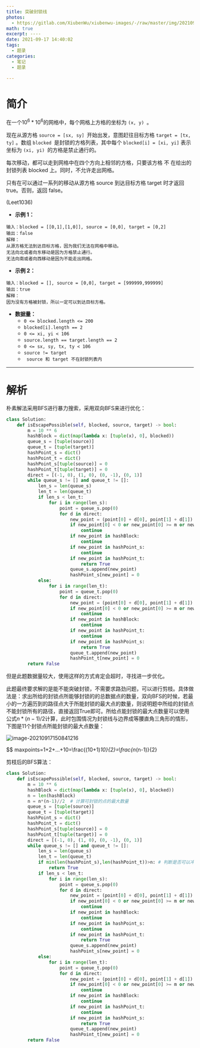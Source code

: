 ```yaml
---
title: 突破封锁线
photos:
  -	https://gitlab.com/XiubenWu/xiubenwu-images/-/raw/master/img/20210917miss0.png
math: true
excerpt: ----
date: 2021-09-17 14:40:02
tags:
  -	题录
categories:
  -	笔记
  -	题录
 
---
```


# 简介

在一个$10^6 * 10^6$​​ 的网格中，每个网格上方格的坐标为 `(x, y) `。

现在从源方格 `source = [sx, sy] `开始出发，意图赶往目标方格 `target = [tx, ty]` 。数组 `blocked `是封锁的方格列表，其中每个 `blocked[i] = [xi, yi]` 表示坐标为 `(xi, yi) `的方格是禁止通行的。

每次移动，都可以走到网格中在四个方向上相邻的方格，只要该方格 不 在给出的封锁列表 blocked 上。同时，不允许走出网格。

只有在可以通过一系列的移动从源方格 source 到达目标方格 target 时才返回 true。否则，返回 false。

(Leet1036)

- **示例 1：**

```
输入：blocked = [[0,1],[1,0]], source = [0,0], target = [0,2]
输出：false
解释：
从源方格无法到达目标方格，因为我们无法在网格中移动。
无法向北或者向东移动是因为方格禁止通行。
无法向南或者向西移动是因为不能走出网格。
```

- **示例 2：**

```
输入：blocked = [], source = [0,0], target = [999999,999999]
输出：true
解释：
因为没有方格被封锁，所以一定可以到达目标方格。
```

- **数据量：**
  - `0 <= blocked.length <= 200`
  - `blocked[i].length == 2`
  - `0 <= xi, yi < 106`
  - `source.length == target.length == 2`
  - `0 <= sx, sy, tx, ty < 106`
  - `source != target`
  - ` source 和 target 不在封锁列表内` 



***



# 解析

朴素解法采用BFS进行暴力搜索，采用双向BFS来进行优化：

```python
class Solution:
    def isEscapePossible(self, blocked, source, target) -> bool:
        m = 10 ** 6
        hashBlock = dict(map(lambda x: [tuple(x), 0], blocked))
        queue_s = [tuple(source)]
        queue_t = [tuple(target)]
        hashPoint_s = dict()
        hashPoint_t = dict()
        hashPoint_s[tuple(source)] = 0
        hashPoint_t[tuple(target)] = 0
        direct = [(-1, 0), (1, 0), (0, -1), (0, 1)]
        while queue_s != [] and queue_t != []:
            len_s = len(queue_s)
            len_t = len(queue_t)
            if len_s < len_t:
                for i in range(len_s):
                    point = queue_s.pop(0)
                    for d in direct:
                        new_point = (point[0] + d[0], point[1] + d[1])
                        if new_point[0] < 0 or new_point[0] >= m or new_point[1] < 0 or new_point[1] >= m:
                            continue
                        if new_point in hashBlock:
                            continue
                        if new_point in hashPoint_s:
                            continue
                        if new_point in hashPoint_t:
                            return True
                        queue_s.append(new_point)
                        hashPoint_s[new_point] = 0
            else:
                for i in range(len_t):
                    point = queue_t.pop(0)
                    for d in direct:
                        new_point = (point[0] + d[0], point[1] + d[1])
                        if new_point[0] < 0 or new_point[0] >= m or new_point[1] < 0 or new_point[1] >= m:
                            continue
                        if new_point in hashBlock:
                            continue
                        if new_point in hashPoint_t:
                            continue
                        if new_point in hashPoint_s:
                            return True
                        queue_t.append(new_point)
                        hashPoint_t[new_point] = 0
        return False
```

但是此题数据量较大，使用这样的方式肯定会超时，寻找进一步优化。

此题最终要求解的是能不能突破封锁，不需要求路劲问题，可以进行剪枝。具体做法是：求出所给的封锁点所能够封锁的的总数据点的数量，双向BFS的时候，若最小的一方遍历到的路径点大于所能封锁的最大点的数量，则说明题中所给的封锁点不能封锁所有的路径，直接返回True即可。所给点能封锁的最大点数量可以使用公式$n*(n-1)/2$​​计算，此时包围情况为封锁线与边界成等腰直角三角形的情形，下图是11个封锁点所能封锁的最大点数量：

![image-20210917150841216](https://gitlab.com/XiubenWu/xiubenwu-images/-/raw/master/img/20210917miss1.png)

$$
maxpoints=1+2+...+10=\frac{(10+1)*10}{2}=\frac{n*(n-1)}{2}
$​​​$

剪枝后的BFS算法：   

```python
class Solution:
    def isEscapePossible(self, blocked, source, target) -> bool:
        m = 10 ** 6
        hashBlock = dict(map(lambda x: [tuple(x), 0], blocked))
        n = len(hashBlock)
        n = n*(n-1)//2  # 计算可封锁的点的最大数量
        queue_s = [tuple(source)]
        queue_t = [tuple(target)]
        hashPoint_s = dict()
        hashPoint_t = dict()
        hashPoint_s[tuple(source)] = 0
        hashPoint_t[tuple(target)] = 0
        direct = [(-1, 0), (1, 0), (0, -1), (0, 1)]
        while queue_s != [] and queue_t != []:
            len_s = len(queue_s)
            len_t = len(queue_t)
            if min(len(hashPoint_s),len(hashPoint_t))>n: # 判断是否可以冲破封锁
                return True
            if len_s < len_t:
                for i in range(len_s):
                    point = queue_s.pop(0)
                    for d in direct:
                        new_point = (point[0] + d[0], point[1] + d[1])
                        if new_point[0] < 0 or new_point[0] >= m or new_point[1] < 0 or new_point[1] >= m:
                            continue
                        if new_point in hashBlock:
                            continue
                        if new_point in hashPoint_s:
                            continue
                        if new_point in hashPoint_t:
                            return True
                        queue_s.append(new_point)
                        hashPoint_s[new_point] = 0
            else:
                for i in range(len_t):
                    point = queue_t.pop(0)
                    for d in direct:
                        new_point = (point[0] + d[0], point[1] + d[1])
                        if new_point[0] < 0 or new_point[0] >= m or new_point[1] < 0 or new_point[1] >= m:
                            continue
                        if new_point in hashBlock:
                            continue
                        if new_point in hashPoint_t:
                            continue
                        if new_point in hashPoint_s:
                            return True
                        queue_t.append(new_point)
                        hashPoint_t[new_point] = 0
        return False
```

